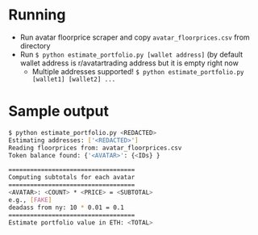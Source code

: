 # Running

  * Run avatar floorprice scraper and copy `avatar_floorprices.csv` from directory
  * Run `$ python estimate_portfolio.py [wallet address]` (by default wallet address is r/avatartrading address but it is empty right now
    * Multiple addresses supported! `$ python estimate_portfolio.py [wallet1] [wallet2] ...` 

# Sample output

```bash
$ python estimate_portfolio.py <REDACTED>
Estimating addresses: ['<REDACTED>']
Reading floorprices from: avatar_floorprices.csv
Token balance found: {'<AVATAR>': {<IDs} }

===================================
Computing subtotals for each avatar
===================================
<AVATAR>: <COUNT> * <PRICE> = <SUBTOTAL>
e.g., [FAKE]
deadass from ny: 10 * 0.01 = 0.1
===================================
Estimate portfolio value in ETH: <TOTAL>
```
